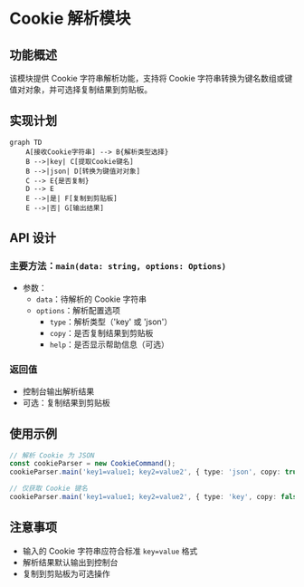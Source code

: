 # Cookie 解析模块

## 功能概述

该模块提供 Cookie 字符串解析功能，支持将 Cookie 字符串转换为键名数组或键值对对象，并可选择复制结果到剪贴板。

## 实现计划

```mermaid
graph TD
    A[接收Cookie字符串] --> B{解析类型选择}
    B -->|key| C[提取Cookie键名]
    B -->|json| D[转换为键值对对象]
    C --> E{是否复制}
    D --> E
    E -->|是| F[复制到剪贴板]
    E -->|否| G[输出结果]
```

## API 设计

### 主要方法：`main(data: string, options: Options)`

-   参数：
    -   `data`：待解析的 Cookie 字符串
    -   `options`：解析配置选项
        -   `type`：解析类型（'key' 或 'json'）
        -   `copy`：是否复制结果到剪贴板
        -   `help`：是否显示帮助信息（可选）

### 返回值

-   控制台输出解析结果
-   可选：复制结果到剪贴板

## 使用示例

```typescript
// 解析 Cookie 为 JSON
const cookieParser = new CookieCommand();
cookieParser.main('key1=value1; key2=value2', { type: 'json', copy: true });

// 仅获取 Cookie 键名
cookieParser.main('key1=value1; key2=value2', { type: 'key', copy: false });
```

## 注意事项

-   输入的 Cookie 字符串应符合标准 `key=value` 格式
-   解析结果默认输出到控制台
-   复制到剪贴板为可选操作
